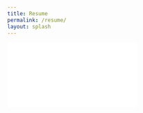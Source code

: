 ```yaml
---
title: Resume
permalink: /resume/
layout: splash
---
```

<embed src="/assets/QianYi_Resume2022.pdf" type="application/pdf"/>
